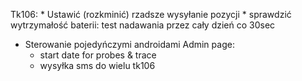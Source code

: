 Tk106:
	* Ustawić (rozkminić) rzadsze wysyłanie pozycji 
	* sprawdzić wytrzymałość baterii: test nadawania przez cały dzień co 30sec
* Sterowanie pojedyńczymi androidami
Admin page:
	* start date for probes & trace
	* wysyłka sms do wielu tk106
